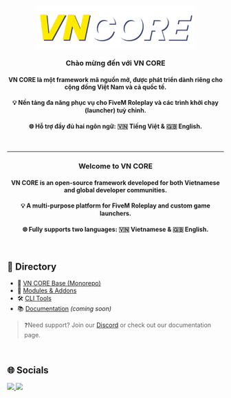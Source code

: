 <div align="center">
  <img src="https://raw.githubusercontent.com/VNCore-Framework/.github/refs/heads/main/profile/VNCore.png" align="center" height="100" />
</div>

### <div align="center">Chào mừng đến với VN CORE</div>
#### <div align="center">VN CORE là một framework mã nguồn mở, được phát triển dành riêng cho cộng đồng Việt Nam và cả quốc tế.</div>
#### <div align="center">💡 Nền tảng đa năng phục vụ cho FiveM Roleplay và các trình khởi chạy (launcher) tuỳ chỉnh.</div>
#### <div align="center">🌐 Hỗ trợ đầy đủ hai ngôn ngữ: 🇻🇳 Tiếng Việt & 🇬🇧 English.</div>
<br />

---

### <div align="center">Welcome to VN CORE</div>
#### <div align="center">VN CORE is an open-source framework developed for both Vietnamese and global developer communities.</div>
#### <div align="center">💡 A multi-purpose platform for FiveM Roleplay and custom game launchers.</div>
#### <div align="center">🌐 Fully supports two languages: 🇻🇳 Vietnamese & 🇬🇧 English.</div>

<br />

## 📁 Directory
- 🔧 [VN CORE Base (Monorepo)](https://github.com/VNCore-Framework/VNCore)
- 🧩 [Modules & Addons](https://github.com/VNCore-Framework)
- 🛠 [CLI Tools](https://github.com/VNCore-Framework)
- 📚 [Documentation](#) *(coming soon)*
> ❓Need support? Join our [Discord](https://discord.gg/zKc38ZSZDT) or check out our documentation page.
> 
<br/>

## 🌐 Socials

<a href="https://github.com/VNCore-Framework" target="_blank">
  <img src="https://img.shields.io/badge/github-%2324292e.svg?&style=for-the-badge&logo=github&logoColor=white" />
</a>
<a href="https://discord.gg/zKc38ZSZDT" target="_blank">
  <img src="https://img.shields.io/discord/000000000000000000?style=for-the-badge&logo=discord&logoColor=white&label=Discord" />
</a>

